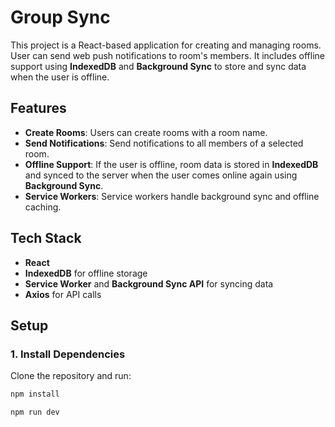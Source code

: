 # Group Sync

This project is a React-based application for creating and managing rooms. User can send web push notifications to room's members. It includes offline support using **IndexedDB** and **Background Sync** to store and sync data when the user is offline.

## Features

- **Create Rooms**: Users can create rooms with a room name.
- **Send Notifications**: Send notifications to all members of a selected room.
- **Offline Support**: If the user is offline, room data is stored in **IndexedDB** and synced to the server when the user comes online again using **Background Sync**.
- **Service Workers**: Service workers handle background sync and offline caching.

## Tech Stack

- **React**
- **IndexedDB** for offline storage
- **Service Worker** and **Background Sync API** for syncing data
- **Axios** for API calls

## Setup

### 1. Install Dependencies
Clone the repository and run:

```bash
npm install
```

```bash
npm run dev
```